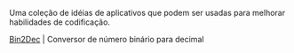 Uma coleção de idéias de aplicativos que podem ser usadas para melhorar habilidades de codificação.

[Bin2Dec]() | Conversor de número binário para decimal